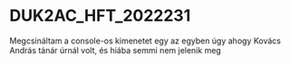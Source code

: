 # DUK2AC_HFT_2022231
Megcsináltam a console-os kimenetet egy az egyben úgy ahogy Kovács András tánár úrnál volt, és hiába semmi nem jelenik meg
